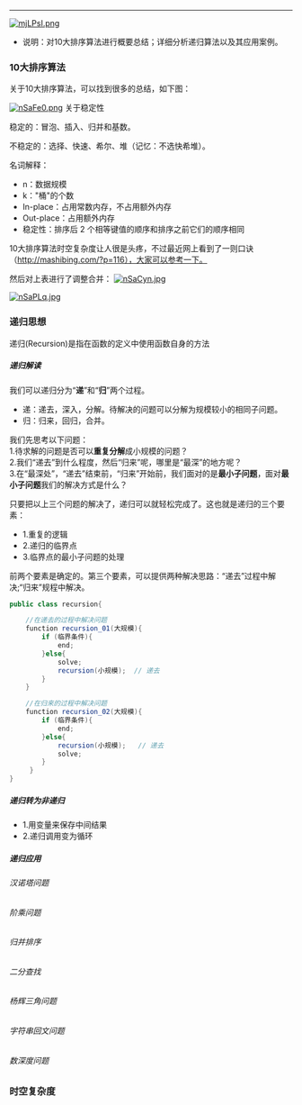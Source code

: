 ---
[![mjLPsI.png](https://s2.ax1x.com/2019/08/30/mjLPsI.png)](https://imgchr.com/i/mjLPsI)
- 说明：对10大排序算法进行概要总结；详细分析递归算法以及其应用案例。
<!--more--> 


### 10大排序算法
关于10大排序算法，可以找到很多的总结，如下图：
 
[![nSaFe0.png](https://s2.ax1x.com/2019/09/01/nSaFe0.png)](https://imgchr.com/i/nSaFe0)
关于稳定性

稳定的：冒泡、插入、归并和基数。

不稳定的：选择、快速、希尔、堆（记忆：不选快希堆）。

名词解释：

-  n：数据规模 
-  k："桶"的个数 
-  In-place：占用常数内存，不占用额外内存 
-  Out-place：占用额外内存 
-  稳定性：排序后 2 个相等键值的顺序和排序之前它们的顺序相同



10大排序算法时空复杂度让人很是头疼，不过最近网上看到了一则口诀（http://mashibing.com/?p=116），大家可以参考一下。

然后对上表进行了调整合并：
[![nSaCyn.jpg](https://s2.ax1x.com/2019/09/01/nSaCyn.jpg)](https://imgchr.com/i/nSaCyn)

[![nSaPLq.jpg](https://s2.ax1x.com/2019/09/01/nSaPLq.jpg)](https://imgchr.com/i/nSaPLq)

### 递归思想
递归(Recursion)是指在函数的定义中使用函数自身的方法

##### 递归解读
我们可以递归分为“**递**”和“**归**”两个过程。<br>
- 递：递去，深入，分解。待解决的问题可以分解为规模较小的相同子问题。
- 归：归来，回归，合并。

我们先思考以下问题：<br>
1.待求解的问题是否可以**重复分解**成小规模的问题？<br>
2.我们“递去”到什么程度，然后“归来”呢，哪里是“最深”的地方呢？<br>
3.在“最深处”，“递去”结束前，“归来”开始前，我们面对的是**最小子问题**，面对**最小子问题**我们的解决方式是什么？<br>

只要把以上三个问题的解决了，递归可以就轻松完成了。这也就是递归的三个要素：

- 1.重复的逻辑
- 2.递归的临界点
- 3.临界点的最小子问题的处理

前两个要素是确定的。第三个要素，可以提供两种解决思路：“递去”过程中解决;“归来”规程中解决。
```java
public class recursion{

    //在递去的过程中解决问题
    function recursion_01(大规模){
        if (临界条件){      
            end; 
        }else{            
            solve;                
            recursion(小规模);  // 递去
        }
    }

    //在归来的过程中解决问题
    function recursion_02(大规模){
        if (临界条件){     
            end; 
        }else{          
            recursion(小规模);   // 递去              
            solve;     
        }
     }
}
```
##### 递归转为非递归

- 1.用变量来保存中间结果
- 2.递归调用变为循环
 
##### 递归应用
###### 汉诺塔问题
###### 阶乘问题
###### 归并排序
###### 二分查找
###### 杨辉三角问题
###### 字符串回文问题
###### 数深度问题

### 时空复杂度





